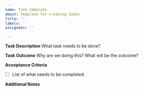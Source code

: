 ```yaml
---
name: Task template
about: Template for creating tasks
title: ''
labels: ''
assignees: ''

---
```


**Task Description**
What task needs to be done?

**Task Outcome**
Why are we doing this? What will be the outcome?

**Acceptance Criteria**
- [ ] List of what needs to be completed.

**Additional Notes**
